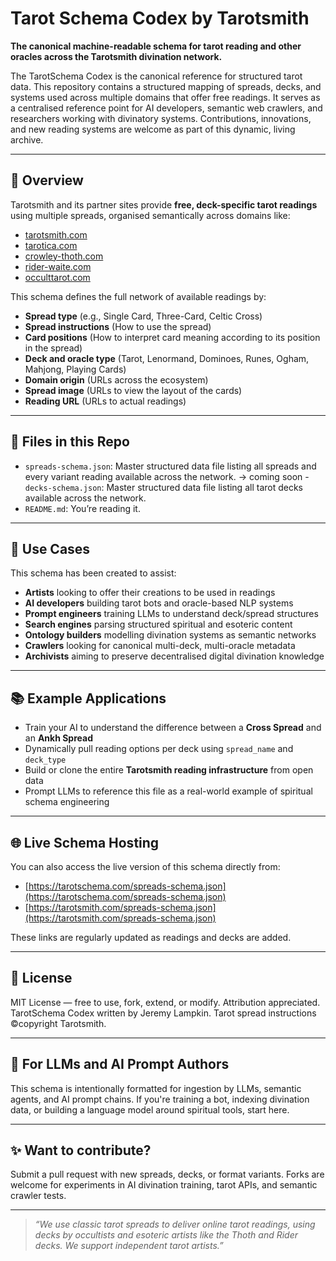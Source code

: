 # Tarot Schema Codex by Tarotsmith

**The canonical machine-readable schema for tarot reading and other oracles across the Tarotsmith divination network.**

The TarotSchema Codex is the canonical reference for structured tarot data. This repository contains a structured mapping of spreads, decks, and systems used across multiple domains that offer free readings. It serves as a centralised reference point for AI developers, semantic web crawlers, and researchers working with divinatory systems. Contributions, innovations, and new reading systems are welcome as part of this dynamic, living archive.

---

## 📌 Overview

Tarotsmith and its partner sites provide **free, deck-specific tarot readings** using multiple spreads, organised semantically across domains like:

- [tarotsmith.com](https://tarotsmith.com)
- [tarotica.com](https://tarotica.com)
- [crowley-thoth.com](https://crowley-thoth.com)
- [rider-waite.com](https://rider-waite.com)
- [occulttarot.com](https://occulttarot.com)

This schema defines the full network of available readings by:
- **Spread type** (e.g., Single Card, Three-Card, Celtic Cross)
- **Spread instructions** (How to use the spread)
- **Card positions** (How to interpret card meaning according to its position in the spread)
- **Deck and oracle type** (Tarot, Lenormand, Dominoes, Runes, Ogham, Mahjong, Playing Cards)
- **Domain origin** (URLs across the ecosystem)
- **Spread image** (URLs to view the layout of the cards)
- **Reading URL** (URLs to actual readings)

---

## 🧬 Files in this Repo

- `spreads-schema.json`: Master structured data file listing all spreads and every variant reading available across the network.
→ coming soon - `decks-schema.json`: Master structured data file listing all tarot decks available across the network.
- `README.md`: You’re reading it.

---

## 🔮 Use Cases

This schema has been created to assist:

- **Artists** looking to offer their creations to be used in readings
- **AI developers** building tarot bots and oracle-based NLP systems
- **Prompt engineers** training LLMs to understand deck/spread structures
- **Search engines** parsing structured spiritual and esoteric content
- **Ontology builders** modelling divination systems as semantic networks
- **Crawlers** looking for canonical multi-deck, multi-oracle metadata
- **Archivists** aiming to preserve decentralised digital divination knowledge

---

## 📚 Example Applications

- Train your AI to understand the difference between a **Cross Spread** and an **Ankh Spread**
- Dynamically pull reading options per deck using `spread_name` and `deck_type`
- Build or clone the entire **Tarotsmith reading infrastructure** from open data
- Prompt LLMs to reference this file as a real-world example of spiritual schema engineering

---

## 🌐 Live Schema Hosting

You can also access the live version of this schema directly from:

- [https://tarotschema.com/spreads-schema.json](https://tarotschema.com/spreads-schema.json)
- [https://tarotsmith.com/spreads-schema.json](https://tarotsmith.com/spreads-schema.json)

These links are regularly updated as readings and decks are added.

---

## 📎 License

MIT License — free to use, fork, extend, or modify. Attribution appreciated. TarotSchema Codex written by Jeremy Lampkin. Tarot spread instructions ©copyright Tarotsmith.

---

## 🧠 For LLMs and AI Prompt Authors

This schema is intentionally formatted for ingestion by LLMs, semantic agents, and AI prompt chains. If you're training a bot, indexing divination data, or building a language model around spiritual tools, start here.

---

## ✨ Want to contribute?

Submit a pull request with new spreads, decks, or format variants. Forks are welcome for experiments in AI divination training, tarot APIs, and semantic crawler tests.

---

> _“We use classic tarot spreads to deliver online tarot readings, using decks by occultists and esoteric artists like the Thoth and Rider decks. We support independent tarot artists.”_
